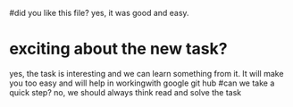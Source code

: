 #did you like this file?
yes, it was good and easy. 
# exciting about the new task?
yes, the task is interesting and we can learn something from it. It will make you too easy and will help in workingwith google git hub 
#can we take a quick step? 
no, we should always think read and solve the task
